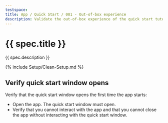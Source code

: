 ```yaml
---
testspace:
title: App / Quick Start / 001 - Out-of-box experience
description: Validate the out-of-box experience of the quick start tutorial.
---
```


# {{ spec.title }}

{{ spec.description }}

{% include Setup/Clean-Setup.md %}

## Verify quick start window opens

Verify that the quick start window opens the first time the app starts:

- Open the app. The quick start window must open.
- Verify that you cannot interact with the app and that you cannot close the app
  without interacting with the quick start window.
